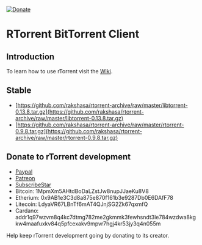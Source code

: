 [![Donate](https://rakshasa.github.io/rtorrent/donate_paypal_green.svg)](https://paypal.me/jarisundelljp)

RTorrent BitTorrent Client
========

Introduction
------------

To learn how to use rTorrent visit the [Wiki](https://github.com/rakshasa/rtorrent/wiki).

Stable
------

 * [https://github.com/rakshasa/rtorrent-archive/raw/master/libtorrent-0.13.8.tar.gz](https://github.com/rakshasa/rtorrent-archive/raw/master/libtorrent-0.13.8.tar.gz)
 * [https://github.com/rakshasa/rtorrent-archive/raw/master/rtorrent-0.9.8.tar.gz](https://github.com/rakshasa/rtorrent-archive/raw/master/rtorrent-0.9.8.tar.gz)

Donate to rTorrent development
------------------------------

 * [Paypal](https://paypal.me/jarisundelljp)
 * [Patreon](https://www.patreon.com/rtorrent)
 * [SubscribeStar](https://www.subscribestar.com/rtorrent)
 * Bitcoin: 1MpmXm5AHtdBoDaLZstJw8nupJJaeKu8V8
 * Etherium: 0x9AB1e3C3d8a875e870f161b3e9287Db0E6DAfF78
 * Litecoin: LdyaVR67LBnTf6mAT4QJnjSG2Zk67qxmfQ
 * Cardano: addr1q97wzvm8q4kc7dtmg782me2gkmmk3fewhsndt3le784wzdwa8kgkw4maafuxkv84q5pfcexakv9mpvr7hgj4kr53jy3q4n055m


Help keep rTorrent development going by donating to its creator.
